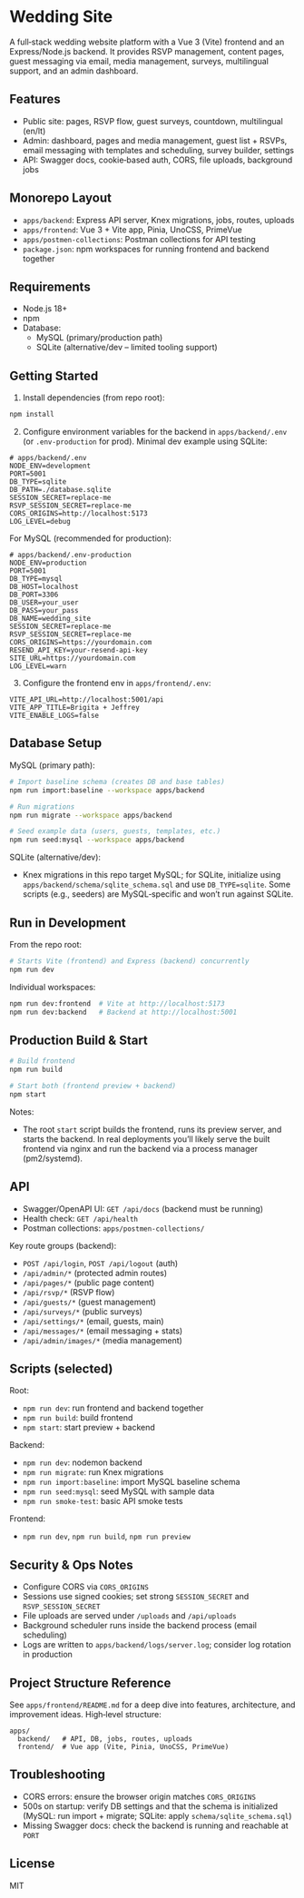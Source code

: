 # Wedding Site

A full‑stack wedding website platform with a Vue 3 (Vite) frontend and an Express/Node.js backend. It provides RSVP management, content pages, guest messaging via email, media management, surveys, multilingual support, and an admin dashboard.

## Features

- Public site: pages, RSVP flow, guest surveys, countdown, multilingual (en/lt)
- Admin: dashboard, pages and media management, guest list + RSVPs, email messaging with templates and scheduling, survey builder, settings
- API: Swagger docs, cookie‑based auth, CORS, file uploads, background jobs

## Monorepo Layout

- `apps/backend`: Express API server, Knex migrations, jobs, routes, uploads
- `apps/frontend`: Vue 3 + Vite app, Pinia, UnoCSS, PrimeVue
- `apps/postmen-collections`: Postman collections for API testing
- `package.json`: npm workspaces for running frontend and backend together

## Requirements

- Node.js 18+
- npm
- Database:
  - MySQL (primary/production path)
  - SQLite (alternative/dev – limited tooling support)

## Getting Started

1) Install dependencies (from repo root):

```bash
npm install
```

2) Configure environment variables for the backend in `apps/backend/.env` (or `.env-production` for prod). Minimal dev example using SQLite:

```env
# apps/backend/.env
NODE_ENV=development
PORT=5001
DB_TYPE=sqlite
DB_PATH=./database.sqlite
SESSION_SECRET=replace-me
RSVP_SESSION_SECRET=replace-me
CORS_ORIGINS=http://localhost:5173
LOG_LEVEL=debug
```

For MySQL (recommended for production):

```env
# apps/backend/.env-production
NODE_ENV=production
PORT=5001
DB_TYPE=mysql
DB_HOST=localhost
DB_PORT=3306
DB_USER=your_user
DB_PASS=your_pass
DB_NAME=wedding_site
SESSION_SECRET=replace-me
RSVP_SESSION_SECRET=replace-me
CORS_ORIGINS=https://yourdomain.com
RESEND_API_KEY=your-resend-api-key
SITE_URL=https://yourdomain.com
LOG_LEVEL=warn
```

3) Configure the frontend env in `apps/frontend/.env`:

```env
VITE_API_URL=http://localhost:5001/api
VITE_APP_TITLE=Brigita + Jeffrey
VITE_ENABLE_LOGS=false
```

## Database Setup

MySQL (primary path):

```bash
# Import baseline schema (creates DB and base tables)
npm run import:baseline --workspace apps/backend

# Run migrations
npm run migrate --workspace apps/backend

# Seed example data (users, guests, templates, etc.)
npm run seed:mysql --workspace apps/backend
```

SQLite (alternative/dev):

- Knex migrations in this repo target MySQL; for SQLite, initialize using `apps/backend/schema/sqlite_schema.sql` and use `DB_TYPE=sqlite`. Some scripts (e.g., seeders) are MySQL‑specific and won’t run against SQLite.

## Run in Development

From the repo root:

```bash
# Starts Vite (frontend) and Express (backend) concurrently
npm run dev
```

Individual workspaces:

```bash
npm run dev:frontend  # Vite at http://localhost:5173
npm run dev:backend   # Backend at http://localhost:5001
```

## Production Build & Start

```bash
# Build frontend
npm run build

# Start both (frontend preview + backend)
npm start
```

Notes:
- The root `start` script builds the frontend, runs its preview server, and starts the backend. In real deployments you’ll likely serve the built frontend via nginx and run the backend via a process manager (pm2/systemd).

## API

- Swagger/OpenAPI UI: `GET /api/docs` (backend must be running)
- Health check: `GET /api/health`
- Postman collections: `apps/postmen-collections/`

Key route groups (backend):
- `POST /api/login`, `POST /api/logout` (auth)
- `/api/admin/*` (protected admin routes)
- `/api/pages/*` (public page content)
- `/api/rsvp/*` (RSVP flow)
- `/api/guests/*` (guest management)
- `/api/surveys/*` (public surveys)
- `/api/settings/*` (email, guests, main)
- `/api/messages/*` (email messaging + stats)
- `/api/admin/images/*` (media management)

## Scripts (selected)

Root:
- `npm run dev`: run frontend and backend together
- `npm run build`: build frontend
- `npm start`: start preview + backend

Backend:
- `npm run dev`: nodemon backend
- `npm run migrate`: run Knex migrations
- `npm run import:baseline`: import MySQL baseline schema
- `npm run seed:mysql`: seed MySQL with sample data
- `npm run smoke-test`: basic API smoke tests

Frontend:
- `npm run dev`, `npm run build`, `npm run preview`

## Security & Ops Notes

- Configure CORS via `CORS_ORIGINS`
- Sessions use signed cookies; set strong `SESSION_SECRET` and `RSVP_SESSION_SECRET`
- File uploads are served under `/uploads` and `/api/uploads`
- Background scheduler runs inside the backend process (email scheduling)
- Logs are written to `apps/backend/logs/server.log`; consider log rotation in production

## Project Structure Reference

See `apps/frontend/README.md` for a deep dive into features, architecture, and improvement ideas. High‑level structure:

```
apps/
  backend/   # API, DB, jobs, routes, uploads
  frontend/  # Vue app (Vite, Pinia, UnoCSS, PrimeVue)
```

## Troubleshooting

- CORS errors: ensure the browser origin matches `CORS_ORIGINS`
- 500s on startup: verify DB settings and that the schema is initialized (MySQL: run import + migrate; SQLite: apply `schema/sqlite_schema.sql`)
- Missing Swagger docs: check the backend is running and reachable at `PORT`

## License

MIT

